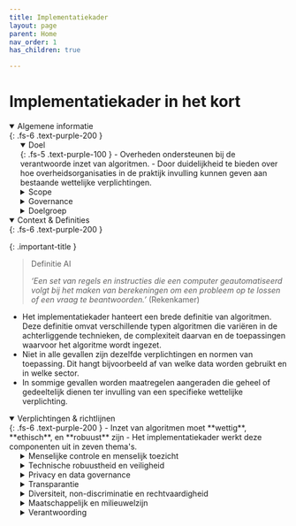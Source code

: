 ```yaml
---
title: Implementatiekader
layout: page
parent: Home
nav_order: 1
has_children: true

---
```

# Implementatiekader in het kort
<details open markdown="block">
<summary>Algemene informatie</summary>{: .fs-6 .text-purple-200	}

<details open markdown="block" style="padding-left: 20px">
<summary>Doel</summary>{: .fs-5 .text-purple-100	}
- Overheden ondersteunen bij de verantwoorde inzet van algoritmen.
- Door duidelijkheid te bieden over hoe overheidsorganisaties in de praktijk invulling kunnen geven aan bestaande wettelijke verplichtingen.
</details>

<details closed markdown="block" style="padding-left: 20px">
<summary>Scope</summary>{: .fs-5 .text-purple-100	}
- Het implementatiekader biedt een overzicht van de belangrijkste normen en maatregelen bij de ontwikkeling en implementatie van algoritmen.
- Het implementatiekader is niet alomvattend. Er zijn aanvullende verplichtingen voor domeinen zoals de zorg en de politie.
- Het implementatiekader is geen checklist. Het nemen van de maatregelen in dit kader leidt niet altijd rechtstreeks tot het voldoen aan een verplichting.
</details>

<details closed markdown="block" style="padding-left: 20px">
<summary>Governance</summary>{: .fs-5 .text-purple-100	}
- Ministeries zijn verantwoordelijk voor het identificeren en beheersen van risico's rond toepassing van algoritmes
- De Directie Coördinatie Algoritmes (DCA) van de Autoriteit Persoonsgegevens fungeert als externe algoritmetoezichthouder.
- De Auditdienst Rijk (ADR) brengt [woord weggevallen] uit.
- De Algemene Rekenkamer kan op eigen initiatief onderzoeken starten naar algoritmegebruik
</details>

<details closed markdown="block" style="padding-left: 20px">
<summary>Doelgroep</summary>{: .fs-5 .text-purple-100	}
- Het implementatiekader richt zich met name op betrokkenen  bij de ontwikkeling, implementatie, toetsing en verantwoording van algoritmen.
</details>

</details>


<details open markdown="block">

<summary>Context & Definities</summary>{: .fs-6 .text-purple-200	}

{: .important-title }
> Definitie AI
>
> _‘Een set van regels en instructies die een computer geautomatiseerd volgt bij het maken van berekeningen om een probleem op te lossen of een vraag te beantwoorden.’_ (Rekenkamer)

- Het implementatiekader hanteert een brede definitie van algoritmen. Deze definitie omvat verschillende typen algoritmen die variëren in de achterliggende technieken, de complexiteit daarvan en de toepassingen waarvoor het algoritme wordt ingezet.
- Niet in alle gevallen zijn dezelfde verplichtingen en normen van toepassing. Dit hangt bijvoorbeeld af van welke data worden gebruikt en in welke sector.
- In sommige gevallen worden maatregelen aangeraden die geheel of gedeeltelijk dienen ter invulling van een specifieke wettelijke verplichting.

</details>

<details open markdown="block">
<summary>Verplichtingen & richtlijnen</summary>{: .fs-6 .text-purple-200	}
  - Inzet van algoritmen moet **wettig**, **ethisch**, en **robuust** zijn
  - Het implementatiekader werkt deze componenten uit in zeven thema's.

<details closed markdown="block" style="padding-left: 20px"><summary>Menselijke controle en menselijk toezicht</summary>{: .fs-5 .text-purple-100	}

<style type="text/css">
.tg  {border:none;border-collapse:collapse;border-spacing:0;}
.tg td{border-style:solid;border-width:1px;font-family:Arial, sans-serif;font-size:14px;overflow:hidden;
  padding:10px 5px;word-break:normal;}
.tg th{border-style:solid;border-width:0px;
  overflow:hidden;padding:10px 5px;word-break:normal;}
.tg .tg-73oq{border-color:#000000;text-align:left;vertical-align:top}
</style>
<table class="tg" style="width:100%">
<thead>
  <tr>
    <td class="tg-73oq" rowspan="2" style="width:30%"><span style="font-weight:bold">Norm</span><br>Er is een gepaste mate van menselijke controle voor het specifieke algoritme en de specifieke gebruikssituatie.<br><br>
    <span style="font-weight:bold">Risico</span><br>Gebruikers kunnen geen onderbouwde, autonome beslissingen nemen ten aanzien van een algoritmisch systeem.<br></td>
    <td class="tg-73oq" rowspan="2" style="width:70%"><span style="font-weight:bold">Maatregelen</span><br>Zorg dat bij uitsluitend geautomatiseerde besluitvorming wordt voldaan aan de vereisten die volgen uit artikel 22 van de AVG. Zie hierbij norm —3.4.10—<br>Zorg dat goede toezichtmechanismen zijn gewaarborgd. Deze kunnen worden bereikt door middel van human-in-the-loop (HITL), human-on-the-loop (HOTL) en human-in-command (HIC) benaderingen.<br><br>Indien het algoritme of de gebruikssituatie zelflerend of autonoom is, dan is het van belang om specifiekere controle- en toezichtmechanismen in te stellen:<br>• Zorg voor detectie- en responsmechanismen om te controleren of er iets mis kan gaan<br>• Zorg voor een “stopknop” of procedure waarmee een activiteit indien nodig veilig kan worden afgebroken.<br>• Beoordeel of met deze procedure het proces volledig wordt afgebroken, het gedeeltelijk wordt afgebroken of de controle wordt overgedragen aan een mens</td>
  </tr>
  <tr>
  </tr>
</thead>
</table>

</details>

<details closed markdown="block" style="padding-left: 20px"><summary>Technische robuustheid en veiligheid</summary>{: .fs-5 .text-purple-100	}
</details>

<details closed markdown="block" style="padding-left: 20px"><summary>Privacy en data governance</summary>{: .fs-5 .text-purple-100	}
</details>

<details closed markdown="block" style="padding-left: 20px"><summary>Transparantie</summary>{: .fs-5 .text-purple-100	}
</details>

<details closed markdown="block" style="padding-left: 20px"><summary>Diversiteit, non-discriminatie en rechtvaardigheid</summary>{: .fs-5 .text-purple-100	}
</details>

<details closed markdown="block" style="padding-left: 20px"><summary>Maatschappelijk en milieuwelzijn</summary>{: .fs-5 .text-purple-100	}
</details>

<details closed markdown="block" style="padding-left: 20px"><summary>Verantwoording</summary>{: .fs-5 .text-purple-100	}
</details>

</details>